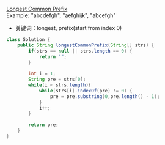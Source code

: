[Longest Common Prefix](https://leetcode.com/problems/longest-common-prefix/description/) <br>
Example: "abcdefgh", "aefghijk", "abcefgh" <br>
- 关键词：longest, prefix(start from index 0)
```java
class Solution {
    public String longestCommonPrefix(String[] strs) {
        if(strs == null || strs.length == 0) {
            return "";
        }
        
        int i = 1;
        String pre = strs[0];     
        while(i < strs.length){
            while(strs[i].indexOf(pre) != 0) {
                pre = pre.substring(0,pre.length() - 1);
            }
            i++;
        }
        
        return pre;
    }
}
```
